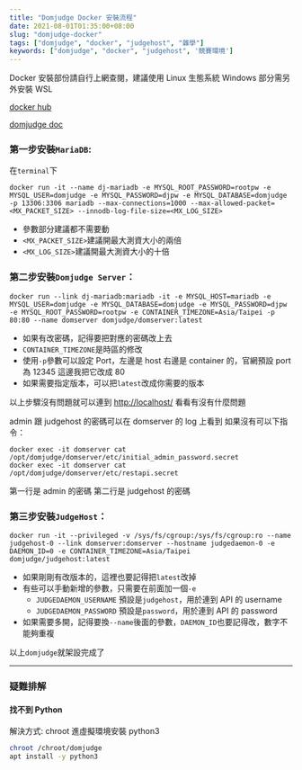 ```yaml
---
title: "Domjudge Docker 安裝流程"
date: 2021-08-01T01:35:00+08:00
slug: "domjudge-docker"
tags: ["domjudge", "docker", "judgehost", "雜學"]
keywords: ["domjudge", "docker", "judgehost", '競賽環境']
---
```


Docker 安裝部份請自行上網查閱，建議使用 Linux 生態系統
Windows 部分需另外安裝 WSL

[docker hub](https://hub.docker.com/r/domjudge/domserver/)

[domjudge doc](https://www.domjudge.org/docs/manual/main/index.html)

### 第一步安裝`MariaDB`:
在`terminal`下
```shell 
docker run -it --name dj-mariadb -e MYSQL_ROOT_PASSWORD=rootpw -e MYSQL_USER=domjudge -e MYSQL_PASSWORD=djpw -e MYSQL_DATABASE=domjudge -p 13306:3306 mariadb --max-connections=1000 --max-allowed-packet=<MX_PACKET_SIZE> --innodb-log-file-size=<MX_LOG_SIZE>
```
* 參數部分建議都不需要動
* `<MX_PACKET_SIZE>`建議開最大測資大小的兩倍
* `<MX_LOG_SIZE>`建議開最大測資大小的十倍


### 第二步安裝`Domjudge Server`：
```shell
docker run --link dj-mariadb:mariadb -it -e MYSQL_HOST=mariadb -e MYSQL_USER=domjudge -e MYSQL_DATABASE=domjudge -e MYSQL_PASSWORD=djpw -e MYSQL_ROOT_PASSWORD=rootpw -e CONTAINER_TIMEZONE=Asia/Taipei -p 80:80 --name domserver domjudge/domserver:latest
```
* 如果有改密碼，記得要把對應的密碼改上去
* `CONTAINER_TIMEZONE`是時區的修改
* 使用`-p`參數可以設定 Port，左邊是 host 右邊是 container 的，官網預設 port 為 12345 這邊我把它改成 80
* 如果需要指定版本，可以把`latest`改成你需要的版本

以上步驟沒有問題就可以連到 [http://localhost/](http://localhost/) 看看有沒有什麼問題


admin 跟 judgehost 的密碼可以在 domserver 的 log 上看到
如果沒有可以下指令：
```shell
docker exec -it domserver cat /opt/domjudge/domserver/etc/initial_admin_password.secret
docker exec -it domserver cat /opt/domjudge/domserver/etc/restapi.secret
```
第一行是 admin 的密碼
第二行是 judgehost 的密碼


### 第三步安裝`JudgeHost`：
```shell 
docker run -it --privileged -v /sys/fs/cgroup:/sys/fs/cgroup:ro --name judgehost-0 --link domserver:domserver --hostname judgedaemon-0 -e DAEMON_ID=0 -e CONTAINER_TIMEZONE=Asia/Taipei domjudge/judgehost:latest
```
* 如果剛剛有改版本的，這裡也要記得把`latest`改掉
* 有些可以手動新增的參數，只需要在前面加一個`-e`
    * `JUDGEDAEMON_USERNAME` 預設是`judgehost`，用於連到 API 的 username
    * `JUDGEDAEMON_PASSWORD` 預設是`password`，用於連到 API 的 password
* 如果需要多開，記得要換`--name`後面的參數，`DAEMON_ID`也要記得改，數字不能夠重複

以上`domjudge`就架設完成了

---

### 疑難排解
#### 找不到 Python
解決方式: chroot 進虛擬環境安裝 python3
```sh
chroot /chroot/domjudge
apt install -y python3
```
